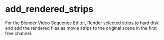 # add_rendered_strips
For the Blender Video Sequence Editor, Render selected strips to hard disk and add the rendered files as movie strips to the original scene in the first free channel.

